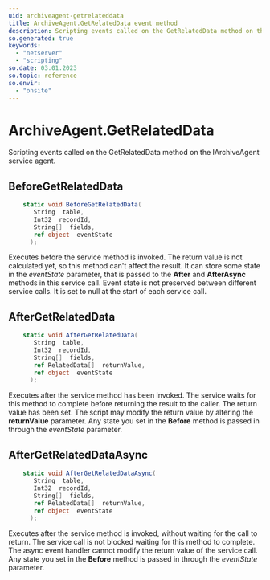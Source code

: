 ```yaml
---
uid: archiveagent-getrelateddata
title: ArchiveAgent.GetRelatedData event method
description: Scripting events called on the GetRelatedData method on the ArchiveAgent service agent.
so.generated: true
keywords:
  - "netserver"
  - "scripting"
so.date: 03.01.2023
so.topic: reference
so.envir:
  - "onsite"
---
```

# ArchiveAgent.GetRelatedData

Scripting events called on the <see cref='M:SuperOffice.CRM.Services.IArchiveAgent.GetRelatedData'>GetRelatedData</see> method on the <see cref='IArchiveAgent'>IArchiveAgent</see>  service agent.

## BeforeGetRelatedData
```cs
    static void BeforeGetRelatedData(
       String  table,
       Int32  recordId,
       String[]  fields,
       ref object  eventState
      );
```
Executes before the service method is invoked.
The return value is not calculated yet, so this method can't affect the result.
It can store some state in the *eventState* parameter, that is passed to the **After** and **AfterAsync** methods in this service call.
Event state is not preserved between different service calls. It is set to null at the start of each service call.
## AfterGetRelatedData
```cs
    static void AfterGetRelatedData(
       String  table,
       Int32  recordId,
       String[]  fields,
       ref RelatedData[]  returnValue,
       ref object  eventState
      );
```
Executes after the service method has been invoked. The service waits for this method to complete before returning the result to the caller.
The return value has been set. The script may modify the return value by altering the **returnValue** parameter.
Any state you set in the **Before** method is passed in through the *eventState* parameter.
## AfterGetRelatedDataAsync
```cs
    static void AfterGetRelatedDataAsync(
       String  table,
       Int32  recordId,
       String[]  fields,
       ref RelatedData[]  returnValue,
       ref object  eventState
      );
```
Executes after the service method is invoked, without waiting for the call to return.
The service call is not blocked waiting for this method to complete.
The async event handler cannot modify the return value of the service call.
Any state you set in the **Before** method is passed in through the *eventState* parameter.

